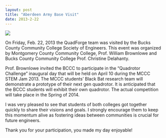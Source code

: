 ```yaml
---
layout: post
title: "Aberdeen Army Base Visit"
date: 2013-2-22
---
```


<img src="Engineers.jpg"/>

On Friday, Feb. 22, 2013 the QuadForge team was visited by the Bucks County Community College Society of Engineers. This event was organized by Montgomery County Community College, Prof. William Brownlowe and Bucks County Community College Prof. Christine Delahanty.

Prof. Brownlowe invited the BCCC to participate in the “Quadrotor Challenge” inaugural day that will be held on April 10 during the MCCC STEM Jam 2013. The MCCC students’ Black Bat research team will demonstrate a prototype of their next gen quadrotor. It is anticipated that the BCCC students will exhibit their own quadrotor. The actual competition will take place in the Spring of 2014.

I was very pleased to see that students of both colleges got together quickly to share their visions and goals. I strongly encourage them to keep this momentum alive as fostering ideas between communities is crucial for future engineers.

Thank you for your participation, you made my day enjoyable!